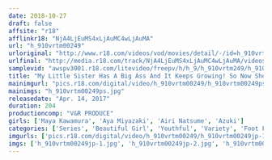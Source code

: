 ```yaml
---
date: 2018-10-27
draft: false
affsite: "r18"
afflinkr18: "NjA4LjEuMS4xLjAuMC4wLjAuMA"
url: "h_910vrtm00249"
urloriginal: "http://www.r18.com/videos/vod/movies/detail/-/id=h_910vrtm00249"
urlfinal: "http://media.r18.com/track/NjA4LjEuMS4xLjAuMC4wLjAuMA/videos/vod/movies/detail/-/id=h_910vrtm00249"
samplevid: "awspv3001.r18.com/litevideo/freepv/h/h_9/h_910vrtm249/h_910vrtm249_dmb_w.mp4"
title: "My Little Sister Has A Big Ass And It Keeps Growing! So Now She's Come To Me, Her Big Brother, For Advice When Faced With Such A Voluptuous Ass, I Could No Longer Resist, And Decided To Commit Incest! As I Rocked Her Big Ass We Had Multiple Rounds Of Creampie Sex!"
mainimgurl: "pics.r18.com/digital/video/h_910vrtm00249/h_910vrtm00249ps.jpg"
mainimgs: "h_910vrtm00249ps.jpg"
releasedate: "Apr. 14, 2017"
duration: 204
productioncomp: "V&R PRODUCE"
girls: ['Maya Kawamura', 'Aya Miyazaki', 'Airi Natsume', 'Azuki']
categories: ['Series', 'Beautiful Girl', 'Youthful', 'Variety', 'Foot Fetish', 'Ass Lover', 'Creampie', 'Hi-Def']
imgurls: ['pics.r18.com/digital/video/h_910vrtm00249/h_910vrtm00249jp-1.jpg', 'pics.r18.com/digital/video/h_910vrtm00249/h_910vrtm00249jp-2.jpg', 'pics.r18.com/digital/video/h_910vrtm00249/h_910vrtm00249jp-3.jpg', 'pics.r18.com/digital/video/h_910vrtm00249/h_910vrtm00249jp-4.jpg', 'pics.r18.com/digital/video/h_910vrtm00249/h_910vrtm00249jp-5.jpg', 'pics.r18.com/digital/video/h_910vrtm00249/h_910vrtm00249jp-6.jpg', 'pics.r18.com/digital/video/h_910vrtm00249/h_910vrtm00249jp-7.jpg', 'pics.r18.com/digital/video/h_910vrtm00249/h_910vrtm00249jp-8.jpg', 'pics.r18.com/digital/video/h_910vrtm00249/h_910vrtm00249jp-9.jpg', 'pics.r18.com/digital/video/h_910vrtm00249/h_910vrtm00249jp-10.jpg', 'pics.r18.com/digital/video/h_910vrtm00249/h_910vrtm00249jp-11.jpg', 'pics.r18.com/digital/video/h_910vrtm00249/h_910vrtm00249jp-12.jpg', 'pics.r18.com/digital/video/h_910vrtm00249/h_910vrtm00249jp-13.jpg', 'pics.r18.com/digital/video/h_910vrtm00249/h_910vrtm00249jp-14.jpg', 'pics.r18.com/digital/video/h_910vrtm00249/h_910vrtm00249jp-15.jpg', 'pics.r18.com/digital/video/h_910vrtm00249/h_910vrtm00249jp-16.jpg', 'pics.r18.com/digital/video/h_910vrtm00249/h_910vrtm00249jp-17.jpg', 'pics.r18.com/digital/video/h_910vrtm00249/h_910vrtm00249jp-18.jpg', 'pics.r18.com/digital/video/h_910vrtm00249/h_910vrtm00249jp-19.jpg', 'pics.r18.com/digital/video/h_910vrtm00249/h_910vrtm00249jp-20.jpg']
imgs: ['h_910vrtm00249jp-1.jpg', 'h_910vrtm00249jp-2.jpg', 'h_910vrtm00249jp-3.jpg', 'h_910vrtm00249jp-4.jpg', 'h_910vrtm00249jp-5.jpg', 'h_910vrtm00249jp-6.jpg', 'h_910vrtm00249jp-7.jpg', 'h_910vrtm00249jp-8.jpg', 'h_910vrtm00249jp-9.jpg', 'h_910vrtm00249jp-10.jpg', 'h_910vrtm00249jp-11.jpg', 'h_910vrtm00249jp-12.jpg', 'h_910vrtm00249jp-13.jpg', 'h_910vrtm00249jp-14.jpg', 'h_910vrtm00249jp-15.jpg', 'h_910vrtm00249jp-16.jpg', 'h_910vrtm00249jp-17.jpg', 'h_910vrtm00249jp-18.jpg', 'h_910vrtm00249jp-19.jpg', 'h_910vrtm00249jp-20.jpg']
---
```


